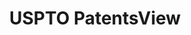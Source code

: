 ---
bigquery: https://console.cloud.google.com/bigquery?p=patents-public-data&d=patentsview&page=dataset
citation: Attribution should be given to PatentsView for use, distribution, or derivative
  works.
code: https://github.com/CSSIP-AIR/PatentsView-Code-Snippets/
contributors: USPTO
cost: None
description: 'PatentsView includes US patent data including raw data (summaries, applications,
  pregrant applications), disambugations of inventors and assignees, and inventor
  gender estimates.  Also foreign priority data, # of figures and sheets, and government
  interest statements.'
documentation: https://patentsview.org/query/builder-faqs
last_edit: Mon, 04 Apr 2022 19:02:57 GMT
location: https://patentsview.org/
maintained_by: USPTO
record_creation_timestamp: 12/2/2020 17:20:46
schema_fields: '[''disamb_inventor_id_20191008'', ''level_two'', ''length'', ''classification_status'',
  ''doc_type'', ''latitude'', ''citation_id'', ''term_disclaimer'', ''group'', ''group_id'',
  ''title'', ''disamb_assignee_id_20191008'', ''disamb_inventor_id_20171003'', ''relkind'',
  ''level_one'', ''term_grant'', ''symbol_position'', ''lawyer_id'', ''fname'', ''country'',
  ''rawlocation_id'', ''f102_date'', ''subgroup_id'', ''disamb_inventor_id_20171226'',
  ''level_three'', ''disamb_assignee_id_20190820'', ''num'', ''disamb_inventor_id_20200929'',
  ''mainclass_id'', ''status'', ''subclass_id'', ''disamb_inventor_id_20200331'',
  ''category'', ''disamb_inventor_id_20191231'', ''disamb_assignee_id_20181127'',
  ''rule_47'', ''doctype'', ''state'', ''text'', ''ipc_class'', ''county'', ''rawassignee_id'',
  ''ipc_version_indicator'', ''lapse_of_patent'', ''gi_statement'', ''dependent'',
  ''application_id'', ''disamb_inventor_id_20190820'', ''disamb_inventor_id_20181127'',
  ''num_figures'', ''disamb_assignee_id_20200929'', ''latlong'', ''disamb_inventor_id_20201229'',
  ''abstract'', ''action_date'', ''id'', ''field_id'', ''num_sheets'', ''series_code'',
  ''disclaimer_date'', ''withdrawn'', ''disamb_inventor_id_20180528'', ''subgroup'',
  ''variety'', ''longitude'', ''rel_id'', ''name_first'', ''type'', ''inventor_id'',
  ''disamb_assignee_id_20191231'', ''classification_data_source'', ''designation'',
  ''section'', ''disamb_assignee_id_20200630'', ''name_last'', ''classification_level'',
  ''state_fips'', ''sector_title'', ''term_extension'', ''disamb_assignee_id_20200331'',
  ''attribution_status'', ''subclass'', ''role'', ''field_title'', ''disamb_inventor_id_20170307'',
  ''main_group'', ''date'', ''exemplary'', ''disamb_inventor_id_20170808'', ''uuid'',
  ''_371_date'', ''male'', ''publication_number'', ''assignee_id'', ''country_transformed'',
  ''applicant_type'', ''reldocno'', ''num_claims'', ''section_id'', ''subsection_id'',
  ''deceased'', ''filename'', ''city'', ''organization'', ''contract_award_number'',
  ''organization_id'', ''male_flag'', ''kind'', ''patent_id'', ''latin_name'', ''name'',
  ''disamb_inventor_id_20200630'', ''subcategory_id'', ''sequence'', ''county_fips'',
  ''disamb_inventor_id_20190312'', ''classification_value'', ''category_id'', ''number'',
  ''lname'', ''location_id'', ''_102_date'', ''f371_date'', ''disamb_assignee_id_20190312'',
  ''rawinventor_id'']'
shortname: patentsview
tags:
- disambiguation
- United States
- gender
terms_of_use: Creative Commons Attribution 4.0 International License.
timeframe: 1963-1999
title: USPTO PatentsView
uuid: cf1780b1-e265-4e49-8d1d-83b9cfe0fd9a
---
